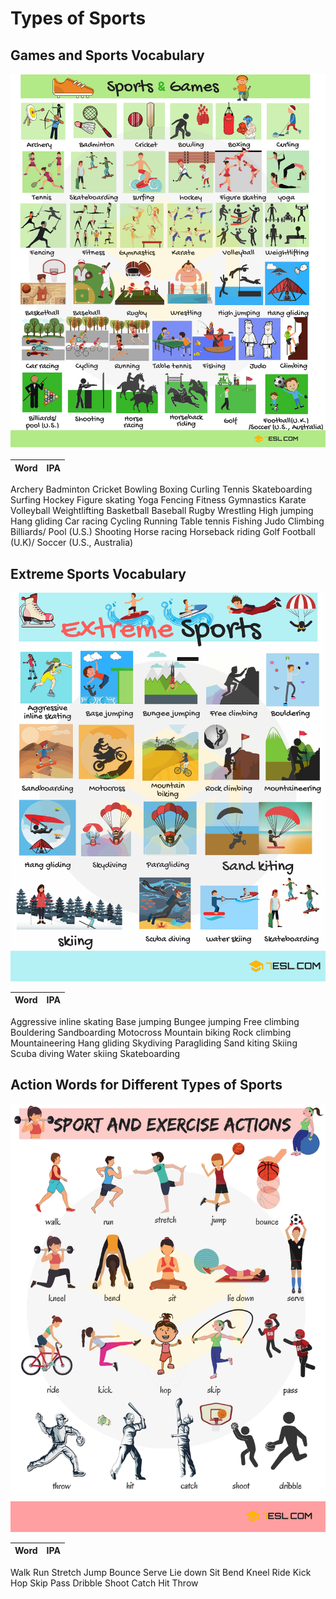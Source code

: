 # Types of Sports

## Games and Sports Vocabulary

![GitHub Logo](img/Sports-Games-Vocabulary.jpg)

Word | IPA
------------ | -------------
Archery
Badminton
Cricket
Bowling
Boxing
Curling
Tennis
Skateboarding
Surfing
Hockey
Figure skating
Yoga
Fencing
Fitness
Gymnastics
Karate
Volleyball
Weightlifting
Basketball
Baseball
Rugby
Wrestling
High jumping
Hang gliding
Car racing
Cycling
Running
Table tennis
Fishing
Judo
Climbing
Billiards/ Pool (U.S.)
Shooting
Horse racing
Horseback riding
Golf
Football (U.K)/ Soccer (U.S., Australia)

## Extreme Sports Vocabulary

![GitHub Logo](img/Extreme-sports-vocabulary.jpg)

Word | IPA
------------ | -------------
Aggressive inline skating
Base jumping
Bungee jumping
Free climbing
Bouldering
Sandboarding
Motocross
Mountain biking
Rock climbing
Mountaineering
Hang gliding
Skydiving
Paragliding
Sand kiting
Skiing
Scuba diving
Water skiing
Skateboarding

## Action Words for Different Types of Sports

![GitHub Logo](img/sport-and-exercise-actions.r.jpg)

Word | IPA
------------ | -------------
Walk
Run
Stretch
Jump
Bounce
Serve
Lie down
Sit
Bend
Kneel
Ride
Kick
Hop
Skip
Pass
Dribble
Shoot
Catch
Hit
Throw

